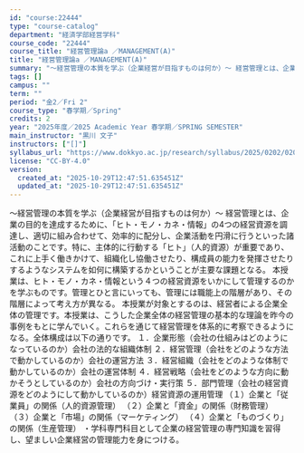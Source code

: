 ```yaml
---
id: "course:22444"
type: "course-catalog"
department: "経済学部経営学科"
course_code: "22444"
course_title: "経営管理論a ／MANAGEMENT(A)"
title: "経営管理論a ／MANAGEMENT(A)"
summary: "～経営管理の本質を学ぶ（企業経営が目指すものは何か）～ 経営管理とは、企業の目的を達成するために、「ヒト・モノ・カネ・情報」の4つの経営資源を調達し、適切に組み合わせて、効率的に配分し、企業活動を円滑に行うといった諸活動のことです。特に、主…"
tags: []
campus: ""
term: ""
period: "金2／Fri 2"
course_type: "春学期／Spring"
credits: 2
year: "2025年度／2025 Academic Year 春学期／SPRING SEMESTER"
main_instructor: "黒川 文子"
instructors: ["[]"]
syllabus_url: "https://www.dokkyo.ac.jp/research/syllabus/2025/0202/0202_22444_ja_JP.html"
license: "CC-BY-4.0"
version:
  created_at: "2025-10-29T12:47:51.635451Z"
  updated_at: "2025-10-29T12:47:51.635451Z"
---
```

～経営管理の本質を学ぶ（企業経営が目指すものは何か）～ 経営管理とは、企業の目的を達成するために、「ヒト・モノ・カネ・情報」の4つの経営資源を調達し、適切に組み合わせて、効率的に配分し、企業活動を円滑に行うといった諸活動のことです。特に、主体的に行動する「ヒト」（人的資源）が重要であり、これに上手く働きかけて、組織化し協働させたり、構成員の能力を発揮させたりするようなシステムを如何に構築するかということが主要な課題となる。 本授業は、ヒト・モノ・カネ・情報という４つの経営資源をいかにして管理するのかを学ぶものです。管理とひと言にいっても、管理には職能上の階層があり、その階層によって考え方が異なる。 本授業が対象とするのは、経営者による企業全体の管理です。本授業は、こうした企業全体の経営管理の基本的な理論を昨今の事例をもとに学んでいく。これらを通じて経営管理を体系的に考察できるようになる。全体構成は以下の通りです。 １．企業形態（会社の仕組みはどのようになっているのか）会社の法的な組織体制 ２．経営管理（会社をどのような方法で動かしているのか）会社の運営方法 ３．経営組織（会社をどのような体制で動かしているのか）会社の運営体制 ４．経営戦略（会社をどのような方向に動かそうとしているのか）会社の方向づけ・実行策 ５．部門管理（会社の経営資源をどのようにして動かしているのか）経営資源の運用管理 （１）企業と「従業員」の関係（人的資源管理） （２）企業と「資金」の関係（財務管理） （３）企業と「市場」の関係（マーケティング） （４）企業と「ものづくり」の関係（生産管理） ・学科専門科目として企業の経営管理の専門知識を習得し、望ましい企業経営の管理能力を身につける。
